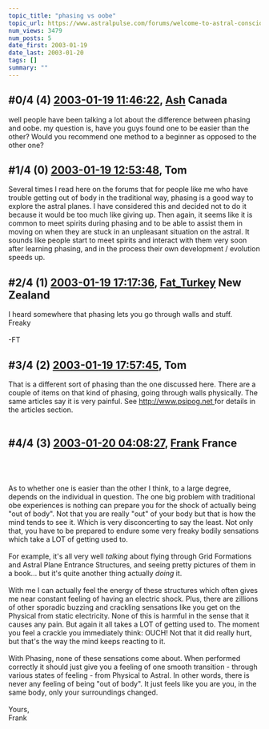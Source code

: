```yaml
---
topic_title: "phasing vs oobe"
topic_url: https://www.astralpulse.com/forums/welcome-to-astral-consciousness!/phasing-vs-oobe
num_views: 3479
num_posts: 5
date_first: 2003-01-19
date_last: 2003-01-20
tags: []
summary: ""
---
```


## \#0/4 (4) [2003-01-19 11:46:22](https://www.astralpulse.com/forums/index.php?msg=118930), [Ash](https://www.astralpulse.com/forums/profile/?u=1730) Canada ##
<section>
well people have been talking a lot about the difference between phasing and oobe. my question is, have you guys found one to be easier than the other? Would you recommend one method to a beginner as opposed to the other one?
</section>

## \#1/4 (0) [2003-01-19 12:53:48](https://www.astralpulse.com/forums/index.php?msg=20517), Tom  ##
<section>
Several times I read here on the forums that for people like me who have trouble getting out of body in the traditional way, phasing is a good way to explore the astral planes. I have considered this and decided not to do it because it would be too much like giving up. Then again, it seems like it is common to meet spirits during phasing and to be able to assist them in moving on when they are stuck in an unpleasant situation on the astral. It sounds like people start to meet spirits and interact with them very soon after learning phasing, and in the process their own development / evolution speeds up.
<br>
</section>

## \#2/4 (1) [2003-01-19 17:17:36](https://www.astralpulse.com/forums/index.php?msg=20534), [Fat_Turkey](https://www.astralpulse.com/forums/profile/?u=1507) New Zealand ##
<section>
I heard somewhere that phasing lets you go through walls and stuff.
<br>
Freaky
<br>
<br>
-FT
</section>

## \#3/4 (2) [2003-01-19 17:57:45](https://www.astralpulse.com/forums/index.php?msg=20541), Tom  ##
<section>
That is a different sort of phasing than the one discussed here. There are a couple of items on that kind of phasing, going through walls physically. The same articles say it is very painful. See
<a class="bbc_link" href="http://www.psipog.net" rel="noopener" target="_blank">
 http://www.psipog.net
</a>
for details in the articles section.
<br>
<br>
</section>

## \#4/4 (3) [2003-01-20 04:08:27](https://www.astralpulse.com/forums/index.php?msg=20563), [Frank](https://www.astralpulse.com/forums/profile/?u=359) France ##
<section>
<br>
<br>
<br>
As to whether one is easier than the other I think, to a large degree, depends on the individual in question. The one big problem with traditional obe experiences is nothing can prepare you for the shock of actually being "out of body". Not that you are really "out" of your body but that is how the mind tends to see it. Which is very disconcerting to say the least. Not only that, you have to be prepared to endure some very freaky bodily sensations which take a LOT of getting used to.
<br>
<br>
For example, it's all very well
<i>
 talking
</i>
about flying through Grid Formations and Astral Plane Entrance Structures, and seeing pretty pictures of them in a book... but it's quite another thing actually
<i>
 doing
</i>
it.
<br>
<br>
With me I can actually feel the energy of these structures which often gives me near constant feeling of having an electric shock. Plus, there are zillions of other sporadic buzzing and crackling sensations like you get on the Physical from static electricity. None of this is harmful in the sense that it causes any pain. But again it all takes a LOT of getting used to. The moment you feel a crackle you immediately think: OUCH! Not that it did really hurt, but that's the way the mind keeps reacting to it.
<br>
<br>
With Phasing, none of these sensations come about. When performed correctly it should just give you a feeling of one smooth transition - through various states of feeling - from Physical to Astral. In other words, there is never any feeling of being "out of body". It just feels like you are you, in the same body, only your surroundings changed.
<br>
<br>
Yours,
<br>
Frank
<br>
<br>
<br>
</section>